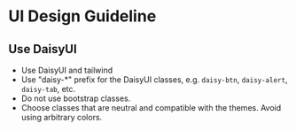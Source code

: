 # UI Design Guideline

## Use DaisyUI

* Use DaisyUI and tailwind
* Use "daisy-*" prefix for the DaisyUI classes, e.g. `daisy-btn`, `daisy-alert`, `daisy-tab`, etc.
* Do not use bootstrap classes.
* Choose classes that are neutral and compatible with the themes. Avoid using arbitrary colors.


